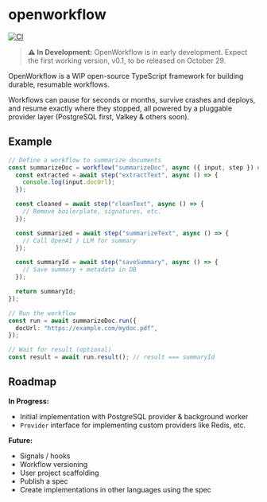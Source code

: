 # openworkflow

[![CI](https://github.com/openworkflowdev/openworkflow/actions/workflows/ci.yaml/badge.svg)](https://github.com/openworkflowdev/openworkflow/actions/workflows/ci.yaml)

> **⚠️ In Development:** OpenWorkflow is in early development. Expect the first working version, v0.1, to be released on October 29.

OpenWorkflow is a WIP open-source TypeScript framework for building durable, resumable workflows.

Workflows can pause for seconds or months, survive crashes and deploys, and resume exactly where they stopped, all powered by a pluggable provider layer (PostgreSQL first, Valkey & others soon).

## Example

```ts
// Define a workflow to summarize documents
const summarizeDoc = workflow("summarizeDoc", async ({ input, step }) => {
  const extracted = await step("extractText", async () => {
    console.log(input.docUrl);
  });

  const cleaned = await step("cleanText", async () => {
    // Remove boilerplate, signatures, etc.
  });

  const summarized = await step("summarizeText", async () => {
    // Call OpenAI / LLM for summary
  });

  const summaryId = await step("saveSummary", async () => {
    // Save summary + metadata in DB
  });

  return summaryId;
});

// Run the workflow
const run = await summarizeDoc.run({
  docUrl: "https://example.com/mydoc.pdf",
});

// Wait for result (optional)
const result = await run.result(); // result === summaryId
```

## Roadmap

**In Progress:**

- Initial implementation with PostgreSQL provider & background worker
- `Provider` interface for implementing custom providers like Redis, etc.

**Future:**

- Signals / hooks
- Workflow versioning
- User project scaffolding
- Publish a spec
- Create implementations in other languages using the spec
